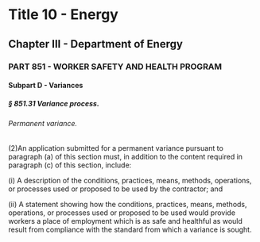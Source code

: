 
# Title 10 - Energy
## Chapter III - Department of Energy
### PART 851 - WORKER SAFETY AND HEALTH PROGRAM
#### Subpart D - Variances
##### § 851.31 Variance process.
###### Permanent variance.

(2)An application submitted for a permanent variance pursuant to paragraph (a) of this section must, in addition to the content required in paragraph (c) of this section, include:

(i) A description of the conditions, practices, means, methods, operations, or processes used or proposed to be used by the contractor; and

(ii) A statement showing how the conditions, practices, means, methods, operations, or processes used or proposed to be used would provide workers a place of employment which is as safe and healthful as would result from compliance with the standard from which a variance is sought.
